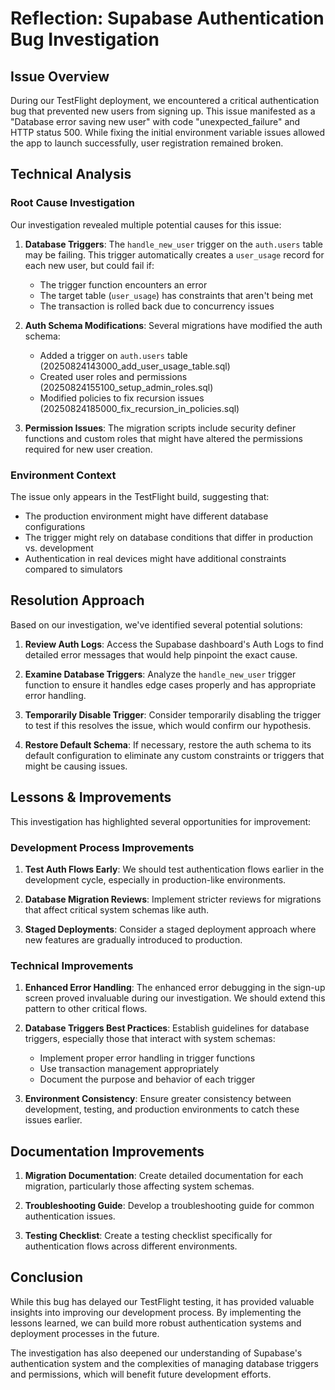 # Reflection: Supabase Authentication Bug Investigation

## Issue Overview

During our TestFlight deployment, we encountered a critical authentication bug that prevented new users from signing up. This issue manifested as a "Database error saving new user" with code "unexpected_failure" and HTTP status 500. While fixing the initial environment variable issues allowed the app to launch successfully, user registration remained broken.

## Technical Analysis

### Root Cause Investigation

Our investigation revealed multiple potential causes for this issue:

1. **Database Triggers**: The `handle_new_user` trigger on the `auth.users` table may be failing. This trigger automatically creates a `user_usage` record for each new user, but could fail if:

   - The trigger function encounters an error
   - The target table (`user_usage`) has constraints that aren't being met
   - The transaction is rolled back due to concurrency issues

2. **Auth Schema Modifications**: Several migrations have modified the auth schema:

   - Added a trigger on `auth.users` table (20250824143000_add_user_usage_table.sql)
   - Created user roles and permissions (20250824155100_setup_admin_roles.sql)
   - Modified policies to fix recursion issues (20250824185000_fix_recursion_in_policies.sql)

3. **Permission Issues**: The migration scripts include security definer functions and custom roles that might have altered the permissions required for new user creation.

### Environment Context

The issue only appears in the TestFlight build, suggesting that:

- The production environment might have different database configurations
- The trigger might rely on database conditions that differ in production vs. development
- Authentication in real devices might have additional constraints compared to simulators

## Resolution Approach

Based on our investigation, we've identified several potential solutions:

1. **Review Auth Logs**: Access the Supabase dashboard's Auth Logs to find detailed error messages that would help pinpoint the exact cause.

2. **Examine Database Triggers**: Analyze the `handle_new_user` trigger function to ensure it handles edge cases properly and has appropriate error handling.

3. **Temporarily Disable Trigger**: Consider temporarily disabling the trigger to test if this resolves the issue, which would confirm our hypothesis.

4. **Restore Default Schema**: If necessary, restore the auth schema to its default configuration to eliminate any custom constraints or triggers that might be causing issues.

## Lessons & Improvements

This investigation has highlighted several opportunities for improvement:

### Development Process Improvements

1. **Test Auth Flows Early**: We should test authentication flows earlier in the development cycle, especially in production-like environments.

2. **Database Migration Reviews**: Implement stricter reviews for migrations that affect critical system schemas like auth.

3. **Staged Deployments**: Consider a staged deployment approach where new features are gradually introduced to production.

### Technical Improvements

1. **Enhanced Error Handling**: The enhanced error debugging in the sign-up screen proved invaluable during our investigation. We should extend this pattern to other critical flows.

2. **Database Triggers Best Practices**: Establish guidelines for database triggers, especially those that interact with system schemas:

   - Implement proper error handling in trigger functions
   - Use transaction management appropriately
   - Document the purpose and behavior of each trigger

3. **Environment Consistency**: Ensure greater consistency between development, testing, and production environments to catch these issues earlier.

## Documentation Improvements

1. **Migration Documentation**: Create detailed documentation for each migration, particularly those affecting system schemas.

2. **Troubleshooting Guide**: Develop a troubleshooting guide for common authentication issues.

3. **Testing Checklist**: Create a testing checklist specifically for authentication flows across different environments.

## Conclusion

While this bug has delayed our TestFlight testing, it has provided valuable insights into improving our development process. By implementing the lessons learned, we can build more robust authentication systems and deployment processes in the future.

The investigation has also deepened our understanding of Supabase's authentication system and the complexities of managing database triggers and permissions, which will benefit future development efforts.
